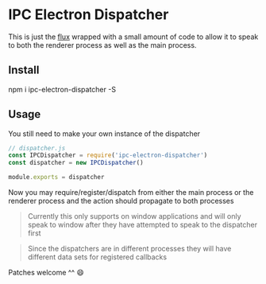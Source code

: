 # IPC Electron Dispatcher

This is just the [flux](https://facebook.github.io/flux/docs/dispatcher.html) wrapped with a small amount of code to allow it to speak to both the renderer process as well as the main process.

## Install

  npm i ipc-electron-dispatcher -S

## Usage

You still need to make your own instance of the dispatcher

```javascript
// dispatcher.js
const IPCDispatcher = require('ipc-electron-dispatcher')
const dispatcher = new IPCDispatcher()

module.exports = dispatcher
```

Now you may require/register/dispatch from either the main process or the renderer process and the action should propagate to both processes

> Currently this only supports on window applications and will only speak to window after they have attempted to speak to the dispatcher first

> Since the dispatchers are in different processes they will have different data sets for registered callbacks

Patches welcome ^^ :smile:
